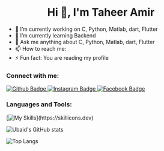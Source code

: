<h1 align="center">Hi 👋, I'm Taheer Amir</h1>

- 🔭 I’m currently working on C, Python, Matlab, dart, Flutter
- 🌱 I’m currently learning Backend
- 💬 Ask me anything about  C, Python, Matlab, dart, Flutter
- 📫 How to reach me: 
- ⚡ Fun fact: You are reading my profile
  
### Connect with me:
<div id="badges">
  <a href="https://github.com/">
    <img src="https://img.shields.io/badge/Github-white?style=for-the-badge&logo=Github&logoColor=black" alt="Github Badge"/>
  </a>
   <a href="https://www.instagram.com/">
    <img src="https://img.shields.io/badge/Instagram-purple?style=for-the-badge&logo=instagram&logoColor=white" alt="Instagram Badge"/>
  </a>
   <a href="https://www.facebook.com/">
    <img src="https://img.shields.io/badge/Facebook-blue?style=for-the-badge&logo=facebook&logoColor=white" alt="Facebook Badge"/>
  </a>
</div>

### Languages and Tools:
[![My Skills](https://skillicons.dev/icons?i=python,matlab,c,flutter,dart,firebase,github,git,)](https://skillicons.dev)

![Ubaid's GitHub stats](https://github-readme-stats.vercel.app/api?username=URALI002&show_icons=true&theme=dark)

![Top Langs](https://github-readme-stats.vercel.app/api/top-langs/?username=URALI002&theme=dark)


<br>
